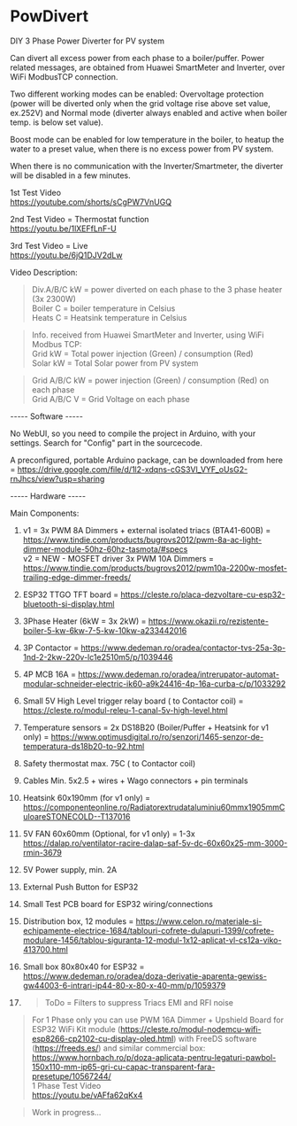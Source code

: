 # PowDivert
DIY 3 Phase Power Diverter for PV system

Can divert all excess power from each phase to a boiler/puffer.
Power related messages, are obtained from Huawei SmartMeter and Inverter, over WiFi ModbusTCP connection.

Two different working modes can be enabled: Overvoltage protection (power will be diverted only when the grid voltage rise above set value, ex.252V) and Normal mode (diverter always enabled and active when boiler temp. is below set value).

Boost mode can be enabled for low temperature in the boiler, to heatup the water to a preset value, when there is no excess power from PV system.

When there is no communication with the Inverter/Smartmeter, the diverter will be disabled in a few minutes. 

1st Test Video  
https://youtube.com/shorts/sCgPW7VnUGQ

2nd Test Video = Thermostat function  
https://youtu.be/1lXEFfLnF-U

3rd Test Video = Live  
https://youtu.be/6jQ1DJV2dLw

Video Description:

>Div.A/B/C   kW = power diverted on each phase to the 3 phase heater (3x 2300W)  
>Boiler C = boiler temperature in Celsius  
>Heats C = Heatsink temperature in Celsius  

>Info. received from Huawei SmartMeter and Inverter, using WiFi Modbus TCP:  
>Grid  kW = Total power injection (Green) / consumption (Red)  
>Solar kW = Total Solar power from PV system  

>Grid A/B/C  kW = power injection (Green) / consumption (Red) on each phase  
>Grid A/B/C   V = Grid Voltage on each phase  

----- Software ----- 

No WebUI, so you need to compile the project in Arduino, with your settings. Search for "Config" part in the sourcecode.  

A preconfigured, portable Arduino package, can be downloaded from here = https://drive.google.com/file/d/1l2-xdqns-cGS3Vl_VYF_oUsG2-rnJhcs/view?usp=sharing

  
----- Hardware ----- 

Main Components:

1) v1 = 3x PWM 8A Dimmers + external isolated triacs (BTA41-600B) = https://www.tindie.com/products/bugrovs2012/pwm-8a-ac-light-dimmer-module-50hz-60hz-tasmota/#specs  
v2 = NEW - MOSFET driver 3x PWM 10A Dimmers = https://www.tindie.com/products/bugrovs2012/pwm10a-2200w-mosfet-trailing-edge-dimmer-freeds/

3) ESP32 TTGO TFT board = https://cleste.ro/placa-dezvoltare-cu-esp32-bluetooth-si-display.html

4) 3Phase Heater (6kW = 3x 2kW) = https://www.okazii.ro/rezistente-boiler-5-kw-6kw-7-5-kw-10kw-a233442016 

5) 3P Contactor = https://www.dedeman.ro/oradea/contactor-tvs-25a-3p-1nd-2-2kw-220v-lc1e2510m5/p/1039446

6) 4P MCB 16A = https://www.dedeman.ro/oradea/intrerupator-automat-modular-schneider-electric-ik60-a9k24416-4p-16a-curba-c/p/1033292

7) Small 5V High Level trigger relay board ( to Contactor coil) = https://cleste.ro/modul-releu-1-canal-5v-high-level.html

8) Temperature sensors = 2x DS18B20 (Boiler/Puffer + Heatsink for v1 only) = https://www.optimusdigital.ro/ro/senzori/1465-senzor-de-temperatura-ds18b20-to-92.html

9) Safety thermostat max. 75C ( to Contactor coil)

10) Cables Min. 5x2.5 + wires + Wago connectors + pin terminals

11) Heatsink 60x190mm (for v1 only) = https://componenteonline.ro/Radiatorextrudataluminiu60mmx1905mmCuloareSTONECOLD--T137016 

12) 5V FAN 60x60mm (Optional, for v1 only) = 1-3x https://dalap.ro/ventilator-racire-dalap-saf-5v-dc-60x60x25-mm-3000-rmin-3679

13) 5V Power supply, min. 2A

14) External Push Button for ESP32

15) Small Test PCB board for ESP32 wiring/connections

16) Distribution box, 12 modules = https://www.celon.ro/materiale-si-echipamente-electrice-1684/tablouri-cofrete-dulapuri-1399/cofrete-modulare-1456/tablou-siguranta-12-modul-1x12-aplicat-vl-cs12a-viko-413700.html

17) Small box 80x80x40 for ESP32 = https://www.dedeman.ro/oradea/doza-derivatie-aparenta-gewiss-gw44003-6-intrari-ip44-80-x-80-x-40-mm/p/1059379

18) > ToDo = Filters to suppress Triacs EMI and RFI noise 

> For 1 Phase only you can use PWM 16A Dimmer + Upshield Board for ESP32 WiFi Kit module (https://cleste.ro/modul-nodemcu-wifi-esp8266-cp2102-cu-display-oled.html) with FreeDS software (https://freeds.es/) and similar commercial box: https://www.hornbach.ro/p/doza-aplicata-pentru-legaturi-pawbol-150x110-mm-ip65-gri-cu-capac-transparent-fara-presetupe/10567244/  
> 1 Phase Test Video  
> https://youtu.be/vAFfa62qKx4

>Work in progress...
